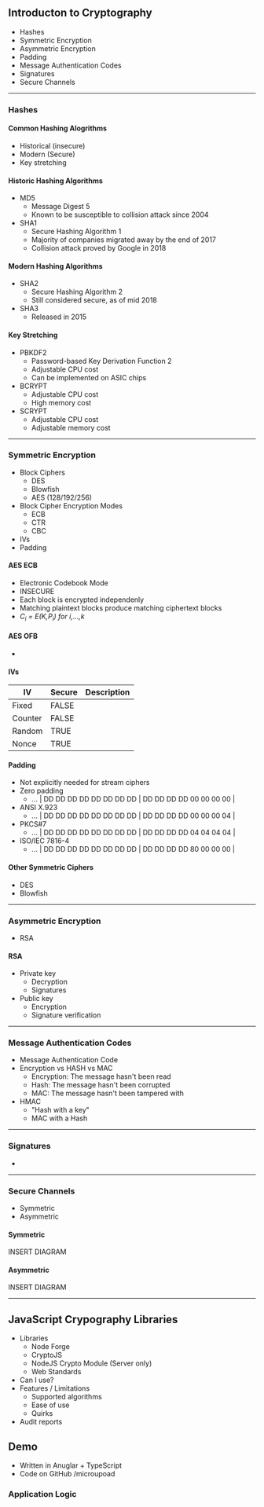 ## Introducton to Cryptography

- Hashes
- Symmetric Encryption
- Asymmetric Encryption
- Padding
- Message Authentication Codes
- Signatures
- Secure Channels

---

### Hashes

#### Common Hashing Alogrithms

- Historical (insecure)
- Modern (Secure)
- Key stretching

#### Historic Hashing Algorithms

- MD5
	- Message Digest 5
	- Known to be susceptible to collision attack since 2004
- SHA1
	- Secure Hashing Algorithm 1
	- Majority of companies migrated away by the end of 2017
	- Collision attack proved by Google in 2018

#### Modern Hashing Algorithms

- SHA2
	- Secure Hashing Algorithm 2
	- Still considered secure, as of mid 2018
- SHA3
	- Released in 2015

#### Key Stretching

- PBKDF2
	- Password-based Key Derivation Function 2
	- Adjustable CPU cost
	- Can be implemented on ASIC chips
- BCRYPT
	- Adjustable CPU cost
	- High memory cost
- SCRYPT
	- Adjustable CPU cost
	- Adjustable memory cost

---

### Symmetric Encryption

- Block Ciphers
	- DES
	- Blowfish
	- AES (128/192/256)
- Block Cipher Encryption Modes
	- ECB
	- CTR
	- CBC
- IVs
- Padding

#### AES ECB

- Electronic Codebook Mode
- INSECURE
- Each block is encrypted independenly
- Matching plaintext blocks produce matching ciphertext blocks
- <i>C<sub>i</sub> = E(K,P<sub>i</sub>) for i,...,k</i>

#### AES OFB
- 

#### IVs

| IV      | Secure | Description |
|---------|--------|-------------|
| Fixed   | FALSE  |             |
| Counter | FALSE  |             |
| Random  | TRUE   |             |
| Nonce   | TRUE   |             |

#### Padding
- Not explicitly needed for stream ciphers
- Zero padding
	- ... | DD DD DD DD DD DD DD DD | DD DD DD DD 00 00 00 00 |
- ANSI X.923
	- ... | DD DD DD DD DD DD DD DD | DD DD DD DD 00 00 00 04 |
- PKCS#7
	- ... | DD DD DD DD DD DD DD DD | DD DD DD DD 04 04 04 04 |
- ISO/IEC 7816-4
	- ... | DD DD DD DD DD DD DD DD | DD DD DD DD 80 00 00 00 |

#### Other Symmetric Ciphers

- DES
- Blowfish

---

### Asymmetric Encryption

- RSA

#### RSA

- Private key
	- Decryption
	- Signatures
- Public key
	- Encryption
	- Signature verification

---

### Message Authentication Codes

- Message  Authentication Code
- Encryption vs HASH vs MAC
	- Encryption: The message hasn't been read
	- Hash: The message hasn't been corrupted
	- MAC: The message hasn't been tampered with
- HMAC
	- "Hash with a key"
	- MAC with a Hash

---

### Signatures

- 

---

### Secure Channels

- Symmetric
- Asymmetric

#### Symmetric
INSERT DIAGRAM

#### Asymmetric
INSERT DIAGRAM

---

## JavaScript Crypography Libraries

- Libraries
	- Node Forge
	- CryptoJS
	- NodeJS Crypto Module (Server only)
	- Web Standards
- Can I use?
- Features / Limitations
	- Supported algorithms
	- Ease of use
	- Quirks
- Audit reports

###  

## Demo

- Written in Anuglar + TypeScript
- Code on GitHub /microupoad

### Application Logic

### 